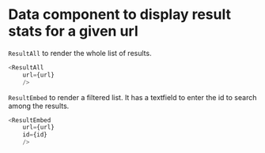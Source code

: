 # Data component to display result stats for a given url

```ResultAll``` to render the whole list of results.

```javascript
<ResultAll 
    url={url}
    />

```

```ResultEmbed``` to render a filtered list. It has a textfield to enter the id to search among the results.

```javascript
<ResultEmbed
    url={url}
    id={id}
    />
```